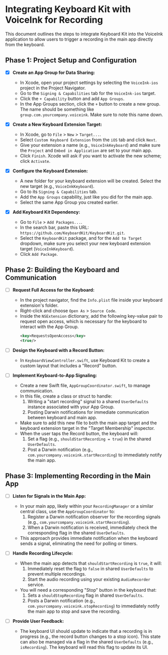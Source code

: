 # Integrating Keyboard Kit with VoiceInk for Recording

This document outlines the steps to integrate Keyboard Kit into the VoiceInk application to allow users to trigger a recording in the main app directly from the keyboard.

## Phase 1: Project Setup and Configuration

- [x] **Create an App Group for Data Sharing:**
    - In Xcode, open your project settings by selecting the `VoiceInk-ios` project in the Project Navigator.
    - Go to the `Signing & Capabilities` tab for the `VoiceInk-ios` target.
    - Click the `+ Capability` button and add `App Groups`.
    - In the App Groups section, click the `+` button to create a new group. The name should be something like `group.com.yourcompany.voiceink`. Make sure to note this name down.

- [x] **Create a New Keyboard Extension Target:**
    - In Xcode, go to `File` > `New` > `Target...`.
    - Select `Custom Keyboard Extension` from the `iOS` tab and click `Next`.
    - Give your extension a name (e.g., `VoiceInkKeyboard`) and make sure the `Project` and `Embed in Application` are set to your main app.
    - Click `Finish`. Xcode will ask if you want to activate the new scheme; click `Activate`.

- [x] **Configure the Keyboard Extension:**
    - A new folder for your keyboard extension will be created. Select the new target (e.g., `VoiceInkKeyboard`).
    - Go to its `Signing & Capabilities` tab.
    - Add the `App Groups` capability, just like you did for the main app.
    - Select the same App Group you created earlier.

- [x] **Add Keyboard Kit Dependency:**
    - Go to `File` > `Add Packages...`.
    - In the search bar, paste this URL: `https://github.com/KeyboardKit/KeyboardKit.git`.
    - Select the `KeyboardKit` package, and for the `Add to Target` dropdown, make sure you select your new keyboard extension target (`VoiceInkKeyboard`).
    - Click `Add Package`.

## Phase 2: Building the Keyboard and Communication

- [ ] **Request Full Access for the Keyboard:**
    - In the project navigator, find the `Info.plist` file inside your keyboard extension's folder.
    - Right-click and choose `Open As` > `Source Code`.
    - Inside the `NSExtension` dictionary, add the following key-value pair to request open access, which is necessary for the keyboard to interact with the App Group.
        ```xml
        <key>RequestsOpenAccess</key>
        <true/>
        ```
- [ ] **Design the Keyboard with a Record Button:**
    - In `KeyboardViewController.swift`, use Keyboard Kit to create a custom layout that includes a "Record" button.

- [ ] **Implement Keyboard-to-App Signaling:**
    - Create a new Swift file, `AppGroupCoordinator.swift`, to manage communication.
    - In this file, create a class or struct to handle:
        1. Writing a "start recording" signal to a shared `UserDefaults` instance associated with your App Group.
        2. Posting Darwin notifications for immediate communication between keyboard and main app.
    - Make sure to add this new file to both the main app target and the keyboard extension target in the "Target Membership" inspector.
    - When the user taps the Record button, the keyboard will:
        1. Set a flag (e.g., `shouldStartRecording = true`) in the shared `UserDefaults`.
        2. Post a Darwin notification (e.g., `com.yourcompany.voiceink.startRecording`) to immediately notify the main app.

## Phase 3: Implementing Recording in the Main App

- [ ] **Listen for Signals in the Main App:**
    - In your main app, likely within your `RecordingManager` or a similar central class, use the `AppGroupCoordinator` to:
        1. Register a Darwin notification observer for the recording signals (e.g., `com.yourcompany.voiceink.startRecording`).
        2. When a Darwin notification is received, immediately check the corresponding flag in the shared `UserDefaults`.
    - This approach provides immediate notification when the keyboard sends a signal, eliminating the need for polling or timers.

- [ ] **Handle Recording Lifecycle:**
    - When the main app detects that `shouldStartRecording` is `true`, it will:
        1. Immediately reset the flag to `false` in shared `UserDefaults` to prevent multiple recordings.
        2. Start the audio recording using your existing `AudioRecorder` service.
    - You will need a corresponding "Stop" button in the keyboard that:
        1. Sets a `shouldStopRecording` flag in shared `UserDefaults`.
        2. Posts a Darwin notification (e.g., `com.yourcompany.voiceink.stopRecording`) to immediately notify the main app to stop and save the recording.

- [ ] **Provide User Feedback:**
    - The keyboard UI should update to indicate that a recording is in progress (e.g., the record button changes to a stop icon). This state can also be managed via a flag in the shared `UserDefaults` (e.g., `isRecording`). The keyboard will read this flag to update its UI.
